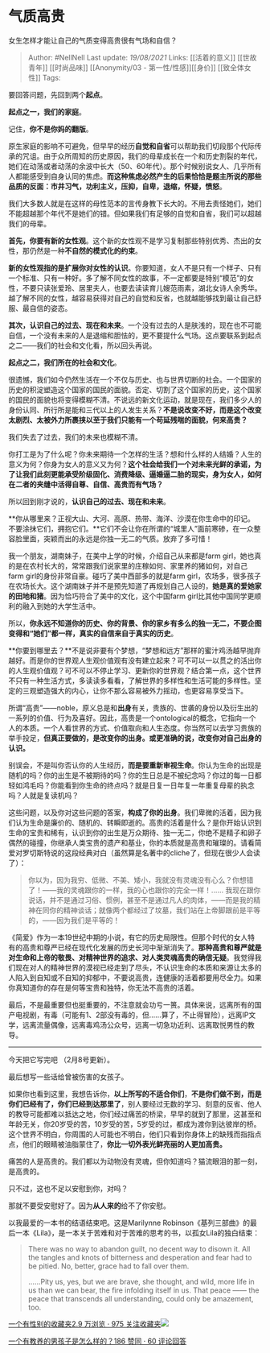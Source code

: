 # 气质高贵
女生怎样才能让自己的气质变得高贵很有气场和自信？

> Author: #NellNell 
Last update: *19/08/2021* 
Links: [[活着的意义]] [[世故青年]] [[时尚品味]] [[Anonymity/03 - 第一性/性感]][[身价]] [[致全体女性]]
Tags:   


  

要回答问题，先回到两个**起点**。

  

**起点之一，我们的家庭**。

  

记住，**你不是你妈的翻版**。

  

原生家庭的影响不可避免，但早早的经历**自觉和自省**可以帮助我们切段那个代际传承的咒诅。由于众所周知的历史原因，我们的母辈成长在一个和历史割裂的年代，她们在动荡或者动荡的余波中长大（50、60年代）。那个时候别说女人、几乎所有人都能感受到自身认同的焦虑。**而这种焦虑必然产生的后果恰恰是题主所说的那些品质的反面：市井习气，功利主义，压抑，自卑，退缩，怀疑，愤怒**。

  

我们大多数人就是在这样的母性范本的言传身教下长大的。不用去责怪她们，她们不能超越那个年代不是她们的错。但如果我们有足够的自觉和自省，我们可以超越我们的母辈。

  

**首先，你要有新的女性观**。这个新的女性观不是学习复制那些特别优秀、杰出的女性，那仍然是一种**不自然的模式化的约束**。

  

**新的女性观指的是扩展你对女性的认识**。你要知道，女人不是只有一个样子、只有一个标准、只有一种好。多了解不同女性的故事，不一定都要是特别“模范”的女性，不要只读张爱玲、居里夫人，也要去读读育儿嫂范雨素，湖北女诗人余秀华。越了解不同的女性，越容易获得对自己的自觉和反省，也就越能够找到最让自己舒服、最自信的姿态。

  

**其次，认识自己的过去、现在和未来**。一个没有过去的人是肤浅的，现在也不可能自信，一个没有未来的人是退缩和胆怯的，更不要提什么气场。这点要联系到起点之二——我们的社会和文化看，所以回头再说。

  

**起点之二，我们所在的社会和文化**。

  

很遗憾，我们如今仍然生活在一个不仅与历史、也与世界切断的社会。一个国家的历史的积淀塑造这个国家的国民的面貌。否定、切割了这个国家的历史，这个国家的国民的面貌也将变得模糊不清。不说远的新文化运动，就是现在，我们多少人的身份认同、所行所是能和三代以上的人发生关系？**不是说改变不好，而是这个改变太剧烈、太被外力所裹挟以至于我们只能有一个苟延残喘的面貌，何来高贵？**

  

我们失去了过去，我们的未来也模糊不清。

  

你打工是为了什么呢？你未来期待一个怎样的生活？想和什么样的人结婚？人生的意义为何？你身为女人的意义又为何？**这个社会给我们一个对未来光鲜的承诺，为了让我们此刻更能承受阶级固化、消费降级、逼婚逼二胎的现实，身为女人，如何在二者的夹缝中活得自尊、自信、高贵而有气场？**

  

所以回到刚才说的，**认识自己的过去、现在和未来**。

  

**你从哪里来？正视大山、大河、高原、热带、海洋、沙漠在你生命中的印记。不要涂抹它们，拥抱它们。**它们不会让你在所谓的“城里人”面前寒碜，在一众整容脸里面，突颖而出的永远是你独一无二的气质。放弃了多可惜！

  

我一个朋友，湖南妹子，在美中上学的时候，介绍自己从来都是farm girl，她也真的是在农村长大的，常常跟我们说家里的庄稼如何、家里养的猪如何，对自己farm girl的身份非常自豪。碰巧了美中西部多的就是farm girl，农场多，很多孩子在农场长大。这个湖南妹子并不是预先知道了再规划自己人设的，**她是真的爱她家的田地和猪**。因为恰巧符合了美中的文化，这个中国farm girl比其他中国同学更顺利的融入到她的大学生活中。

  

所以，**你永远不知道你的历史、你的背景、你的家乡有多么的独一无二，不要企图变得和“她们”都一样，真实的自信来自于真实的历史**。

  

**你要到哪里去？**不是说非要有个梦想，“梦想和远方”那样的蜜汁鸡汤越早抛弃越好。而是你的世界观人生观价值观有没有建立起来？可不可以一以贯之的活出你的人生观价值观？可不可以不停止学习、更新你的世界观？结合第一点，这个世界不只有一种生活方式，多读读多看看，了解世界的多样性和生活可能的多样性。坚定的三观塑造强大的内心，让你不那么容易被外力摇动，也更容易享受当下。

  

所谓“高贵”——noble，原义总是和**出身**有关，贵族的、世袭的身份以及衍生出的一系列的价值、行为及喜好。因此，高贵是一个ontological的概念，它指向一个人的本质。一个人看世界的方式、价值取向和人生态度。你当然可以去学习贵族的举手投足，**但真正要做的，是改变你的出身。或更准确的说，改变你对自己出身的认识。**

  

别误会，不是叫你否认你的人生经历，**而是要重新审视生命**。你认为生命的出现是随机的吗？你的出生是不被期待的吗？你的生日总是不被纪念吗？你过的每一日都轻如鸿毛吗？你能看到你生命的终点吗？就是日复一日年复一年重复母辈的执念吗？人就是复读机吗？

  

这些问题，以及你对这些问题的答案，**构成了你的出身**。我们卑微的活着，因为我们认为生命是廉价的、随机的、转瞬即逝的。高贵的活着是什么？是你开始认识到生命的宝贵和稀有，认识到你的出生是万众期待、独一无二，你绝不是精子和卵子偶然的碰撞，你继承人类宝贵的遗产和基业，你的本质就是高贵和璀璨的。请看简爱对罗切斯特说的这段经典对白（虽然算是名著中的cliche了，但现在很少人会读了）：

  

> 你以为，因为我穷、低微、不美、矮小，我就没有灵魂没有心么？你想错了！——我的灵魂跟你的一样，我的心也跟你的完全一样！…… 我现在跟你说话，并不是通过习俗、惯例，甚至不是通过凡人的肉体，——而是我的精神在同你的精神谈话；就像两个都经过了坟墓，我们站在上帝脚跟前是平等的，——因为我们是平等的！

  

《简爱》作为一本19世纪中期的小说，有它的历史局限性。但那个时代的女人特有的高贵和尊严已经在现代化发展的历史长河中渐渐消失了。**那种高贵和尊严就是对生命和上帝的敬畏、对精神世界的追求、对人类灵魂高贵的确信无疑**。我觉得我们现在对人的精神世界的漠视已经走到了尽头，不认识生命的本质和来源让太多的人陷入到自知或不自知的抑郁中，不要说高贵，连健康的活着都要用尽全力。如果你真知道你的存在是何等宝贵和独特，你无法不高贵的活着。

  

最后，不是最重要但也挺重要的，不注意就会功亏一篑。具体来说，远离所有的国产电视剧，有毒（可能有1、2部没有毒的，但……算了，不止得冒险），远离IP文学，远离流量偶像，远离毒鸡汤公众号，远离一切急功近利、远离取悦男性的教导。

---

今天把它写完吧 （2月8号更新）。

最后想写一些话给曾被伤害的女孩子。

如果你也看到这里，我想告诉你，**以上所写的不适合你们**，**不是你们做不到，而是你们已经有了，你们已经到达那里了**，别人要经过无数的学习、刻意的反省、他人的教导可能都难以抵达之地，你们经过痛苦的桥梁，早早的就到了那里，这甚至和年龄无关，你20岁受的苦，10岁受的苦，5岁受的过，都成为渡你到达彼岸的桥。这个世界不明白，你周围的人可能也不明白，他们只看到你身体上的缺残而指指点点，他们的眼睛被油脂蒙住了，**你比一切外表光鲜亮丽的人更加高贵。**

痛苦的人是高贵的。我们都以为动物没有灵魂，但你知道吗？猫流眼泪的那一刻，是高贵的。

只不过，这也不足以安慰到你，对吗？

那就不要受安慰好了。因为**从人来的**给不了你安慰。

以我最爱的一本书的结语结束吧。这是Marilynne Robinson《基列三部曲》的最后一本《Lila》，是一本关于苦难和对于苦难的思考的书，以孤女Lila的独白结束：

> There was no way to abandon guilt, no decent way to disown it. All the tangles and knots of bitterness and desperation and fear had to be pitied. No, better, grace had to fall over them.  
>   
> ……Pity us, yes, but we are brave, she thought, and wild, more life in us than we can bear, the fire infolding itself in us. That peace —— the peace that transcends all understanding, could only be amazement, too.

  

[一个有性别的收藏夹2.9 万浏览 · 975 关注收藏夹![](https://pic2.zhimg.com/80/v2-b2918ef3f9c19572ba524ac59316a917_1440w.png)](https://www.zhihu.com/collection/326955627)

[一个有教养的男孩子是怎么样的？186 赞同 · 60 评论回答](https://www.zhihu.com/question/288381809/answer/681425360)